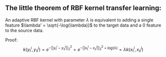 ## The little theorem of RBF kernel transfer learning:
An adaptive RBF kernel with parameter $\lambda$ is equivalent to adding a single feature $\lambda' = \sqrt{-\log(\lambda)}$ to the target data and a 0 feature to the source data.

Proof:
$$k(y_{t}^{i}, y_s^j) = e^{-||y_t^i - y_s^j||_2^2} = e^{-||x_t^i - x_s^j||_2^2 + log(\lambda)} = \lambda k(x_t^i, x_s^j)$$
